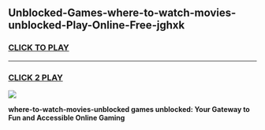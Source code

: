 
## Unblocked-Games-where-to-watch-movies-unblocked-Play-Online-Free-jghxk
<h3>
<a href="https://premium76.site?title=where-to-watch-movies-unblocked&ref=26A">CLICK TO PLAY</a></h3>
<hr>

<h3>
<a href="https://premium76.site?title=where-to-watch-movies-unblocked&ref=26A">CLICK 2 PLAY</a>
  
</h3>

<a href="https://premium76.site?title=where-to-watch-movies-unblocked&ref=26A"><img src="https://clearcache.store/games.png"></a>


**where-to-watch-movies-unblocked games unblocked: Your Gateway to Fun and Accessible Online Gaming**
